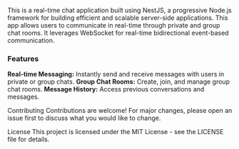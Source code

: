 This is a real-time chat application built using NestJS, a progressive Node.js framework for building efficient and scalable server-side applications. This app allows users to communicate in real-time through private and group chat rooms. It leverages WebSocket for real-time bidirectional event-based communication.

### Features
**Real-time Messaging:** Instantly send and receive messages with users in private or group chats.
**Group Chat Rooms:** Create, join, and manage group chat rooms.
**Message History:** Access previous conversations and messages.

Contributing
Contributions are welcome! For major changes, please open an issue first to discuss what you would like to change.

License
This project is licensed under the MIT License - see the LICENSE file for details.
